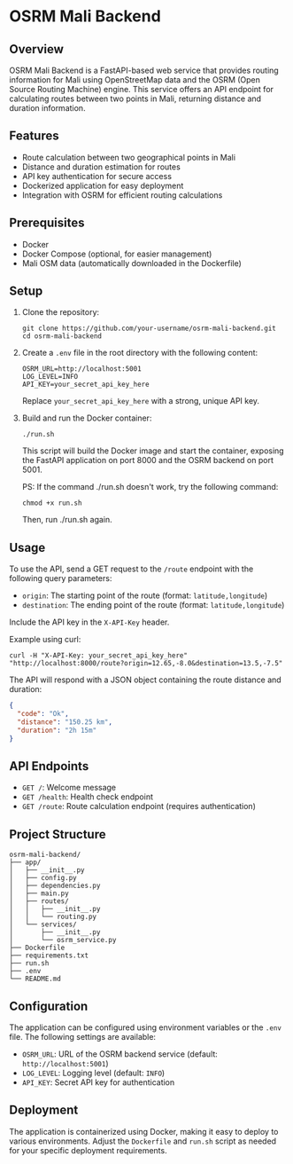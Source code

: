 # OSRM Mali Backend

## Overview

OSRM Mali Backend is a FastAPI-based web service that provides routing information for Mali using OpenStreetMap data and the OSRM (Open Source Routing Machine) engine. This service offers an API endpoint for calculating routes between two points in Mali, returning distance and duration information.

## Features

- Route calculation between two geographical points in Mali
- Distance and duration estimation for routes
- API key authentication for secure access
- Dockerized application for easy deployment
- Integration with OSRM for efficient routing calculations

## Prerequisites

- Docker
- Docker Compose (optional, for easier management)
- Mali OSM data (automatically downloaded in the Dockerfile)

## Setup

1. Clone the repository:
   ```
   git clone https://github.com/your-username/osrm-mali-backend.git
   cd osrm-mali-backend
   ```

2. Create a `.env` file in the root directory with the following content:
   ```
   OSRM_URL=http://localhost:5001
   LOG_LEVEL=INFO
   API_KEY=your_secret_api_key_here
   ```
   Replace `your_secret_api_key_here` with a strong, unique API key.

3. Build and run the Docker container:
   ```
   ./run.sh
   ```
   This script will build the Docker image and start the container, exposing the FastAPI application on port 8000 and the OSRM backend on port 5001.

   PS: If the command ./run.sh doesn't work, try the following command:
   ```
   chmod +x run.sh
   ```
   Then, run ./run.sh again.

## Usage

To use the API, send a GET request to the `/route` endpoint with the following query parameters:

- `origin`: The starting point of the route (format: `latitude,longitude`)
- `destination`: The ending point of the route (format: `latitude,longitude`)

Include the API key in the `X-API-Key` header.

Example using curl:

```
curl -H "X-API-Key: your_secret_api_key_here" "http://localhost:8000/route?origin=12.65,-8.0&destination=13.5,-7.5"
```

The API will respond with a JSON object containing the route distance and duration:

```json
{
  "code": "Ok",
  "distance": "150.25 km",
  "duration": "2h 15m"
}
```

## API Endpoints

- `GET /`: Welcome message
- `GET /health`: Health check endpoint
- `GET /route`: Route calculation endpoint (requires authentication)

## Project Structure

```
osrm-mali-backend/
├── app/
│   ├── __init__.py
│   ├── config.py
│   ├── dependencies.py
│   ├── main.py
│   ├── routes/
│   │   ├── __init__.py
│   │   └── routing.py
│   └── services/
│       ├── __init__.py
│       └── osrm_service.py
├── Dockerfile
├── requirements.txt
├── run.sh
├── .env
└── README.md
```

## Configuration

The application can be configured using environment variables or the `.env` file. The following settings are available:

- `OSRM_URL`: URL of the OSRM backend service (default: `http://localhost:5001`)
- `LOG_LEVEL`: Logging level (default: `INFO`)
- `API_KEY`: Secret API key for authentication

## Deployment

The application is containerized using Docker, making it easy to deploy to various environments. Adjust the `Dockerfile` and `run.sh` script as needed for your specific deployment requirements.